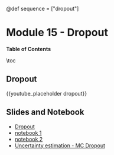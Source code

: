 @def sequence = ["dropout"]

# Module 15 - Dropout


**Table of Contents**

\toc


## Dropout

{{youtube_placeholder dropout}}

## Slides and Notebook

- [Dropout](https://abursuc.github.io/slides/polytechnique/15-01-dropout.html#1)
- [notebook 1](https://github.com/dataflowr/notebooks/blob/master/Module14/14a_dropout_intro.ipynb) 
- [notebook 2](https://github.com/dataflowr/notebooks/blob/master/Module14/14b_dropout_mnist.ipynb) 
- [Uncertainty estimation - MC Dropout](https://abursuc.github.io/slides/polytechnique/15-02-uncertainty-estimation-dropout.html#1)